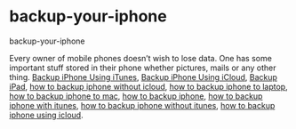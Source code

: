 # backup-your-iphone
backup-your-iphone

Every owner of mobile phones doesn’t wish to lose data. One has some important stuff stored in their phone whether pictures, mails or any other thing. 
[Backup iPhone Using iTunes](https://geekeasier.com/backup-your-iphone-or-ipad-using-itunes-or-icloud/4976/),
[Backup iPhone Using iCloud](https://geekeasier.com/backup-your-iphone-or-ipad-using-itunes-or-icloud/4976/),
[Backup iPad](https://geekeasier.com/backup-your-iphone-or-ipad-using-itunes-or-icloud/4976/),
[how to backup iphone without icloud](https://geekeasier.com/backup-your-iphone-or-ipad-using-itunes-or-icloud/4976/),
[how to backup iphone to laptop](https://geekeasier.com/backup-your-iphone-or-ipad-using-itunes-or-icloud/4976/),
[how to backup iphone to mac](https://geekeasier.com/backup-your-iphone-or-ipad-using-itunes-or-icloud/4976/),
[how to backup iphone](https://geekeasier.com/backup-your-iphone-or-ipad-using-itunes-or-icloud/4976/),
[how to backup iphone with itunes](https://geekeasier.com/backup-your-iphone-or-ipad-using-itunes-or-icloud/4976/),
[how to backup iphone without itunes](https://geekeasier.com/backup-your-iphone-or-ipad-using-itunes-or-icloud/4976/),
[how to backup iphone using icloud](https://geekeasier.com/backup-your-iphone-or-ipad-using-itunes-or-icloud/4976/).
